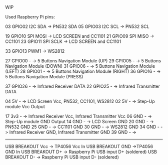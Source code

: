 WIP

Used Raspberry Pi pins:

03 GPIO02 I2C SDA ->  PN532 SDA
05 GPIO03 I2C SCL ->  PN532 SCL

19 GPIO10 SPI MOSI -> LCD SCREEN and CC1101
21 GPIO09 SPI MISO -> CC1101
23 GPIO11 SPI SCLK -> LCD SCREEN and CC1101

33 GPIO13 PWM1 -> WS2812

27 GPIO00 - -> 5 Buttons Navigation Module (UP)
29 GPIO05 - -> 5 Buttons Navigation Module (DOWN)
31 GPIO06 - -> 5 Buttons Navigation Module (LEFT)
28 GPIO01 - -> 5 Buttons Navigation Module (RIGHT)
36 GPIO16 - -> 5 Buttons Navigation Module (PRESS)

37 GPIO26 - -> Infrared Receiver DATA
22 GPIO25 - -> Infrared Transmitter DATA

04 5V - -> LCD Screen Vcc, PN532, CC1101, WS2812
02 5V - -> Step-Up module Vcc Output

17 3v3 - -> Infrared Receiver Vcc, Infrared Transmitter Vcc
06 GND - -> Step-Up module GND Output
14 GND - -> LCD Screen GND
20 GND - -> PN532 GND
25 GND - ->  CC1101 GND
30 GND - ->  WS2812 GND
34 GND - -> Infrared Receiver GND, Infrared Transmitter GND
39 GND - ->

---

USB BREAKOUT Vcc -> TP4056 Vcc In
USB BREAKOUT GND ->TP4056 GND In
USB BREAKOUT D+ -> Raspberry Pi USB input D+ (soldered)
USB BREAKOUT D- -> Raspberry Pi USB input D- (soldered)

